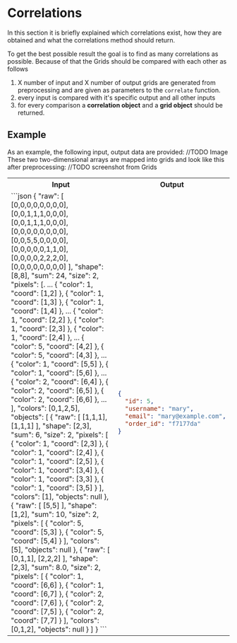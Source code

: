 # Correlations
In this section it is briefly explained which correlations exist, how they are obtained and what the correlations method should return.

To get the best possible result the goal is to find as many correlations as possible. Because of that the Grids should be compared with each other as follows
1. X number of input and X number of output grids are generated from preprocessing and are given as parameters to the `correlate` function.
2. every input is compared with it's specific output and all other inputs
3. for every comparison a **correlation object** and a **grid object** should be returned.

## Example
As an example, the following input, output data are provided:
//TODO Image
These two two-dimensional arrays are mapped into grids and look like this after preprocessing:
//TODO screenshot from Grids
<table>
<tr>
<th>Input</th>
<th>Output</th>
</tr>
<tr>
<td>```json
{
    "raw": [
        [0,0,0,0,0,0,0,0],
        [0,0,1,1,1,0,0,0],
        [0,0,1,1,1,0,0,0],
        [0,0,0,0,0,0,0,0],
        [0,0,5,5,0,0,0,0],
        [0,0,0,0,0,1,1,0],
        [0,0,0,0,2,2,2,0],
        [0,0,0,0,0,0,0,0]
    ],
    "shape": [8,8],
    "sum": 24,
    "size": 2,
    "pixels": [.
	    ...
        {
            "color": 1,
            "coord": [1,2]
        },
        {
            "color": 1,
            "coord": [1,3]
        },
        {
            "color": 1,
            "coord": [1,4]
        },
		...
        {
            "color": 1,
            "coord": [2,2]
        },
        {
            "color": 1,
            "coord": [2,3]
        },
        {
            "color": 1,
            "coord": [2,4]
        },
		...
        {
            "color": 5,
            "coord": [4,2]
        },
        {
            "color": 5,
            "coord": [4,3]
        },
		...
        {
            "color": 1,
            "coord": [5,5]
        },
        {
            "color": 1,
            "coord": [5,6]
        },
		...
        {
            "color": 2,
            "coord": [6,4]
        },
        {
            "color": 2,
            "coord": [6,5]
        },
        {
            "color": 2,
            "coord": [6,6]
        },
		...
    ],
    "colors": [0,1,2,5],
    "objects": [
        {
            "raw": [
                [1,1,1],
                [1,1,1]
            ],
            "shape": [2,3],
            "sum": 6,
            "size": 2,
            "pixels": [
                {
                    "color": 1,
                    "coord": [2,3]
                },
                {
                    "color": 1,
                    "coord": [2,4]
                },
                {
                    "color": 1,
                    "coord": [2,5]
                },
                {
                    "color": 1,
                    "coord": [3,4]
                },
                {
                    "color": 1,
                    "coord": [3,3]
                },
                {
                    "color": 1,
                    "coord": [3,5]
                }
            ],
            "colors": [1],
            "objects": null
        },
        {
            "raw": [
                [5,5]
            ],
            "shape": [1,2],
            "sum": 10,
            "size": 2,
            "pixels": [
                {
                    "color": 5,
                    "coord": [5,3]
                },
                {
                    "color": 5,
                    "coord": [5,4]
                }
            ],
            "colors": [5],
            "objects": null
        },
        {
            "raw": [
                [0,1,1],
                [2,2,2]
            ],
            "shape": [2,3],
            "sum": 8.0,
            "size": 2,
            "pixels": [
                {
                    "color": 1,
                    "coord": [6,6]
                },
                {
                    "color": 1,
                    "coord": [6,7]
                },
                {
                    "color": 2,
                    "coord": [7,6]
                },
                {
                    "color": 2,
                    "coord": [7,5]
                },
                {
                    "color": 2,
                    "coord": [7,7]
                }
            ],
            "colors": [0,1,2],
            "objects": null
        }
    ]
}
```

</td>
<td>

```json
{
  "id": 5,
  "username": "mary",
  "email": "mary@example.com",
  "order_id": "f7177da"
}
```

</td>
</tr>
</table>
